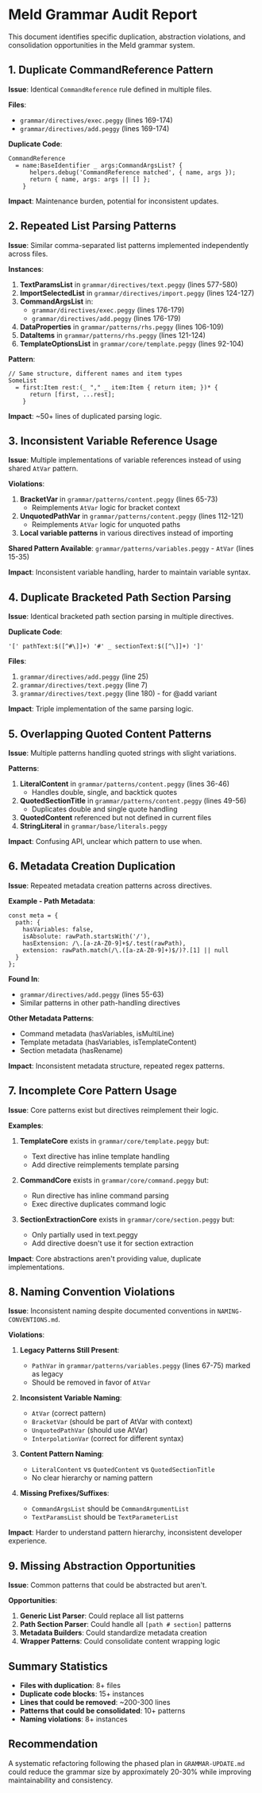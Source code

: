 # Meld Grammar Audit Report

This document identifies specific duplication, abstraction violations, and consolidation opportunities in the Meld grammar system.

## 1. Duplicate CommandReference Pattern

**Issue**: Identical `CommandReference` rule defined in multiple files.

**Files**:
- `grammar/directives/exec.peggy` (lines 169-174)
- `grammar/directives/add.peggy` (lines 169-174)

**Duplicate Code**:
```peggy
CommandReference
  = name:BaseIdentifier _ args:CommandArgsList? {
      helpers.debug('CommandReference matched', { name, args });
      return { name, args: args || [] };
    }
```

**Impact**: Maintenance burden, potential for inconsistent updates.

## 2. Repeated List Parsing Patterns

**Issue**: Similar comma-separated list patterns implemented independently across files.

**Instances**:
1. **TextParamsList** in `grammar/directives/text.peggy` (lines 577-580)
2. **ImportSelectedList** in `grammar/directives/import.peggy` (lines 124-127)
3. **CommandArgsList** in:
   - `grammar/directives/exec.peggy` (lines 176-179)
   - `grammar/directives/add.peggy` (lines 176-179)
4. **DataProperties** in `grammar/patterns/rhs.peggy` (lines 106-109)
5. **DataItems** in `grammar/patterns/rhs.peggy` (lines 121-124)
6. **TemplateOptionsList** in `grammar/core/template.peggy` (lines 92-104)

**Pattern**:
```peggy
// Same structure, different names and item types
SomeList
  = first:Item rest:(_ "," _ item:Item { return item; })* {
      return [first, ...rest];
    }
```

**Impact**: ~50+ lines of duplicated parsing logic.

## 3. Inconsistent Variable Reference Usage

**Issue**: Multiple implementations of variable references instead of using shared `AtVar` pattern.

**Violations**:
1. **BracketVar** in `grammar/patterns/content.peggy` (lines 65-73)
   - Reimplements `AtVar` logic for bracket context
2. **UnquotedPathVar** in `grammar/patterns/content.peggy` (lines 112-121)
   - Reimplements `AtVar` logic for unquoted paths
3. **Local variable patterns** in various directives instead of importing

**Shared Pattern Available**: `grammar/patterns/variables.peggy` - `AtVar` (lines 15-35)

**Impact**: Inconsistent variable handling, harder to maintain variable syntax.

## 4. Duplicate Bracketed Path Section Parsing

**Issue**: Identical bracketed path section parsing in multiple directives.

**Duplicate Code**:
```peggy
'[' pathText:$([^#\]]+) '#' _ sectionText:$([^\]]+) ']'
```

**Files**:
1. `grammar/directives/add.peggy` (line 25)
2. `grammar/directives/text.peggy` (line 7)
3. `grammar/directives/text.peggy` (line 180) - for @add variant

**Impact**: Triple implementation of the same parsing logic.

## 5. Overlapping Quoted Content Patterns

**Issue**: Multiple patterns handling quoted strings with slight variations.

**Patterns**:
1. **LiteralContent** in `grammar/patterns/content.peggy` (lines 36-46)
   - Handles double, single, and backtick quotes
2. **QuotedSectionTitle** in `grammar/patterns/content.peggy` (lines 49-56)
   - Duplicates double and single quote handling
3. **QuotedContent** referenced but not defined in current files
4. **StringLiteral** in `grammar/base/literals.peggy`

**Impact**: Confusing API, unclear which pattern to use when.

## 6. Metadata Creation Duplication

**Issue**: Repeated metadata creation patterns across directives.

**Example - Path Metadata**:
```peggy
const meta = {
  path: {
    hasVariables: false,
    isAbsolute: rawPath.startsWith('/'),
    hasExtension: /\.[a-zA-Z0-9]+$/.test(rawPath),
    extension: rawPath.match(/\.([a-zA-Z0-9]+)$/)?.[1] || null
  }
};
```

**Found In**:
- `grammar/directives/add.peggy` (lines 55-63)
- Similar patterns in other path-handling directives

**Other Metadata Patterns**:
- Command metadata (hasVariables, isMultiLine)
- Template metadata (hasVariables, isTemplateContent)
- Section metadata (hasRename)

**Impact**: Inconsistent metadata structure, repeated regex patterns.

## 7. Incomplete Core Pattern Usage

**Issue**: Core patterns exist but directives reimplement their logic.

**Examples**:
1. **TemplateCore** exists in `grammar/core/template.peggy` but:
   - Text directive has inline template handling
   - Add directive reimplements template parsing

2. **CommandCore** exists in `grammar/core/command.peggy` but:
   - Run directive has inline command parsing
   - Exec directive duplicates command logic

3. **SectionExtractionCore** exists in `grammar/core/section.peggy` but:
   - Only partially used in text.peggy
   - Add directive doesn't use it for section extraction

**Impact**: Core abstractions aren't providing value, duplicate implementations.

## 8. Naming Convention Violations

**Issue**: Inconsistent naming despite documented conventions in `NAMING-CONVENTIONS.md`.

**Violations**:
1. **Legacy Patterns Still Present**:
   - `PathVar` in `grammar/patterns/variables.peggy` (lines 67-75) marked as legacy
   - Should be removed in favor of `AtVar`

2. **Inconsistent Variable Naming**:
   - `AtVar` (correct pattern)
   - `BracketVar` (should be part of AtVar with context)
   - `UnquotedPathVar` (should use AtVar)
   - `InterpolationVar` (correct for different syntax)

3. **Content Pattern Naming**:
   - `LiteralContent` vs `QuotedContent` vs `QuotedSectionTitle`
   - No clear hierarchy or naming pattern

4. **Missing Prefixes/Suffixes**:
   - `CommandArgsList` should be `CommandArgumentList`
   - `TextParamsList` should be `TextParameterList`

**Impact**: Harder to understand pattern hierarchy, inconsistent developer experience.

## 9. Missing Abstraction Opportunities

**Issue**: Common patterns that could be abstracted but aren't.

**Opportunities**:
1. **Generic List Parser**: Could replace all list patterns
2. **Path Section Parser**: Could handle all `[path # section]` patterns
3. **Metadata Builders**: Could standardize metadata creation
4. **Wrapper Patterns**: Could consolidate content wrapping logic

## Summary Statistics

- **Files with duplication**: 8+ files
- **Duplicate code blocks**: 15+ instances
- **Lines that could be removed**: ~200-300 lines
- **Patterns that could be consolidated**: 10+ patterns
- **Naming violations**: 8+ instances

## Recommendation

A systematic refactoring following the phased plan in `GRAMMAR-UPDATE.md` could reduce the grammar size by approximately 20-30% while improving maintainability and consistency.